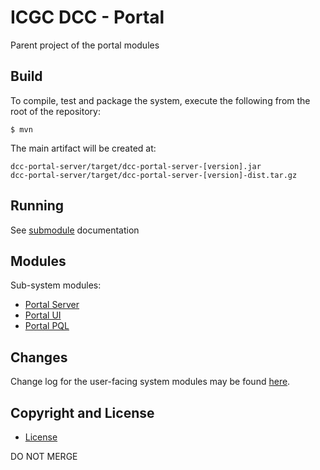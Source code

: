 # ICGC DCC - Portal

Parent project of the portal modules

## Build

To compile, test and package the system, execute the following from the root of the repository:

```shell
$ mvn
```

The main artifact will be created at:

```shell
dcc-portal-server/target/dcc-portal-server-[version].jar
dcc-portal-server/target/dcc-portal-server-[version]-dist.tar.gz
```

## Running

See [submodule](#modules) documentation

## Modules

Sub-system modules:

- [Portal Server](dcc-portal-server/README.md)
- [Portal UI](dcc-portal-ui/README.md)
- [Portal PQL](dcc-portal-pql/README.md)

## Changes

Change log for the user-facing system modules may be found [here](CHANGES.md).

## Copyright and License

* [License](LICENSE.md)


DO NOT MERGE
